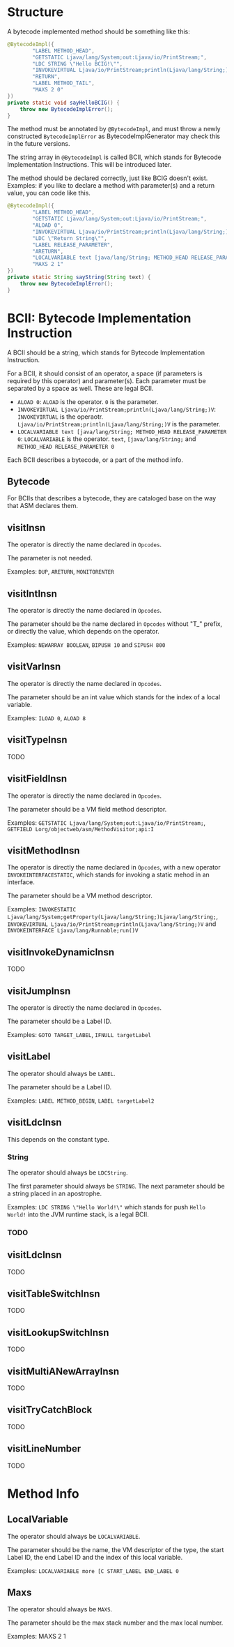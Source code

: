 # Structure
A bytecode implemented method should be something like this:

```java
@BytecodeImpl({
        "LABEL METHOD_HEAD",
        "GETSTATIC Ljava/lang/System;out:Ljava/io/PrintStream;",
        "LDC STRING \"Hello BCIG!\"",
        "INVOKEVIRTUAL Ljava/io/PrintStream;println(Ljava/lang/String;)V",
        "RETURN",
        "LABEL METHOD_TAIL",
        "MAXS 2 0"
})
private static void sayHelloBCIG() {
    throw new BytecodeImplError();
}
```

The method must be annotated by `@BytecodeImpl`, and must throw a newly constructed `BytecodeImplError`
as BytecodeImplGenerator may check this in the future versions.

The string array in `@BytecodeImpl` is called BCII, which stands for Bytecode Implementation Instructions.
This will be introduced later.

The method should be declared correctly, just like BCIG doesn't exist. Examples: if you like to declare a method
with parameter(s) and a return value, you can code like this.
```java
@BytecodeImpl({
        "LABEL METHOD_HEAD",
        "GETSTATIC Ljava/lang/System;out:Ljava/io/PrintStream;",
        "ALOAD 0",
        "INVOKEVIRTUAL Ljava/io/PrintStream;println(Ljava/lang/String;)V",
        "LDC \"Return String\"",
        "LABEL RELEASE_PARAMETER",
        "ARETURN",
        "LOCALVARIABLE text [java/lang/String; METHOD_HEAD RELEASE_PARAMETER 0",
        "MAXS 2 1"
})
private static String sayString(String text) {
    throw new BytecodeImplError();
}
```

# BCII: Bytecode Implementation Instruction
A BCII should be a string, which stands for Bytecode Implementation Instruction.

For a BCII, it should consist of an operator, a space (if parameters is required by this operator) and parameter(s).
Each parameter must be separated by a space as well.
These are legal BCII.

- `ALOAD 0`: `ALOAD` is the operator. `0` is the parameter.
- `INVOKEVIRTUAL Ljava/io/PrintStream;println(Ljava/lang/String;)V`: `INVOKEVIRTUAL` is the operaotr. `Ljava/io/PrintStream;println(Ljava/lang/String;)V` is the parameter.
- `LOCALVARIABLE text [java/lang/String; METHOD_HEAD RELEASE_PARAMETER 0`:
  `LOCALVARIABLE` is the operator. `text`, `[java/lang/String;` and `METHOD_HEAD RELEASE_PARAMETER 0`

Each BCII describes a bytecode, or a part of the method info.

## Bytecode
For BCIIs that describes a bytecode, they are cataloged base on the way that ASM declares them.

## visitInsn
The operator is directly the name declared in `Opcodes`.

The parameter is not needed.

Examples: `DUP`, `ARETURN`, `MONITORENTER`

## visitIntInsn
The operator is directly the name declared in `Opcodes`.

The parameter should be the name declared in `Opcodes` without "T_" prefix, or directly the value, which depends on the operator.

Examples: `NEWARRAY BOOLEAN`, `BIPUSH 10` and `SIPUSH 800`

## visitVarInsn
The operator is directly the name declared in `Opcodes`.

The parameter should be an int value which stands for the index of a local variable.

Examples: `ILOAD 0`, `ALOAD 8`

## visitTypeInsn
TODO

## visitFieldInsn
The operator is directly the name declared in `Opcodes`.

The parameter should be a VM field method descriptor.

Examples: `GETSTATIC Ljava/lang/System;out:Ljava/io/PrintStream;`, `GETFIELD Lorg/objectweb/asm/MethodVisitor;api:I`

## visitMethodInsn
The operator is directly the name declared in `Opcodes`, with a new operator `INVOKEINTERFACESTATIC`, which stands for invoking a static mehod in an interface.

The parameter should be a VM method descriptor.

Examples: `INVOKESTATIC Ljava/lang/System;getProperty(Ljava/lang/String;)Ljava/lang/String;`, `INVOKEVIRTUAL Ljava/io/PrintStream;println(Ljava/lang/String;)V` and `INVOKEINTERFACE Ljava/lang/Runnable;run()V`

## visitInvokeDynamicInsn
TODO

## visitJumpInsn
The operator is directly the name declared in `Opcodes`.

The parameter should be a Label ID.

Examples: `GOTO TARGET_LABEL`, `IFNULL targetLabel`

## visitLabel
The operator should always be `LABEL`.

The parameter should be a Label ID.

Examples: `LABEL METHOD_BEGIN`, `LABEL targetLabel2`

## visitLdcInsn
This depends on the constant type.

### String
The operator should always be `LDCString`.

The first parameter should always be `STRING`.
The next parameter should be a string placed in an apostrophe.

Examples: `LDC STRING \"Hello World!\"` which stands for push `Hello World!` into the JVM runtime stack, is a legal BCII.

### TODO

## visitLdcInsn
TODO

## visitTableSwitchInsn
TODO

## visitLookupSwitchInsn
TODO

## visitMultiANewArrayInsn
TODO

## visitTryCatchBlock
TODO

## visitLineNumber
TODO

# Method Info

## LocalVariable
The operator should always be `LOCALVARIABLE`.

The parameter should be the name, the VM descriptor of the type, the start Label ID, the end Label ID and the index of this local variable.

Examples: `LOCALVARIABLE more [C START_LABEL END_LABEL 0`

## Maxs
The operator should always be `MAXS`.

The parameter should be the max stack number and the max local number.

Examples: MAXS 2 1